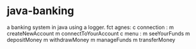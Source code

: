 # java-banking
a banking system in java using a logger.
fct agnes:
c	connection :
m		createNewAccount
m		connectToYourAccount
c	menu :
m		seeYourFunds
m		depositMoney
m		withdrawMoney
m		manageFunds
m		transferMoney
